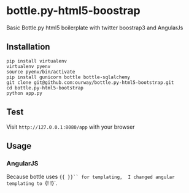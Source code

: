 # bottle.py-html5-boostrap
Basic Bottle.py html5 boilerplate with twitter boostrap3 and AngularJs

## Installation
```
pip install virtualenv
virtualenv pyenv
source pyenv/bin/activate
pip install gunicorn bottle bottle-sqlalchemy
git clone git@github.com:ourway/bottle.py-html5-bootstrap.git
cd bottle.py-html5-bootstrap
python app.py
```

## Test

Visit `http://127.0.0.1:8080/app` with your browser


## Usage

### AngularJS
Because bottle uses `{{ }}`` for templating,  I changed angular templating to `{! !}`.




